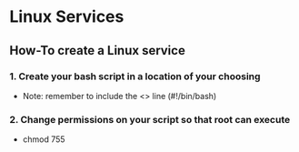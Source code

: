 # Linux Services

## How-To create a Linux service

### 1. Create your bash script in a location of your choosing
- Note: remember to include the <<shebang>> line (#!/bin/bash)

### 2. Change permissions on your script so that root can execute
- chmod 755 <script name>.sh

### 3. Create your <service>.service file in /etc/systemd/system/
    [Install]
    WantedBy=multi-user.target
    
    [Unit]
    Description=<service description>
    Wants=network-online.target
    After=network-online.target
    
    [Service]
    Type=simple
    User=root
    Group=root
    ExecStart=<filepath to script>

### 4. Reload the systemctl daemon (systemctl daemon-reload)

### 5. Restart your server to confirm that service runs on startup
